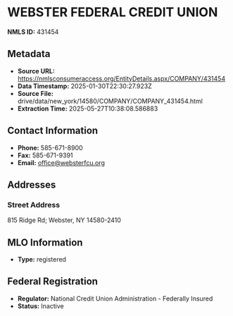 # WEBSTER FEDERAL CREDIT UNION

**NMLS ID:** 431454

## Metadata
- **Source URL:** https://nmlsconsumeraccess.org/EntityDetails.aspx/COMPANY/431454
- **Data Timestamp:** 2025-01-30T22:30:27.923Z
- **Source File:** drive/data/new_york/14580/COMPANY/COMPANY_431454.html
- **Extraction Time:** 2025-05-27T10:38:08.586883

## Contact Information
- **Phone:** 585-671-8900
- **Fax:** 585-671-9391
- **Email:** office@websterfcu.org

## Addresses
### Street Address
815 Ridge Rd; Webster, NY 14580-2410

## MLO Information
- **Type:** registered

## Federal Registration
- **Regulator:** National Credit Union Administration - Federally Insured
- **Status:** Inactive
